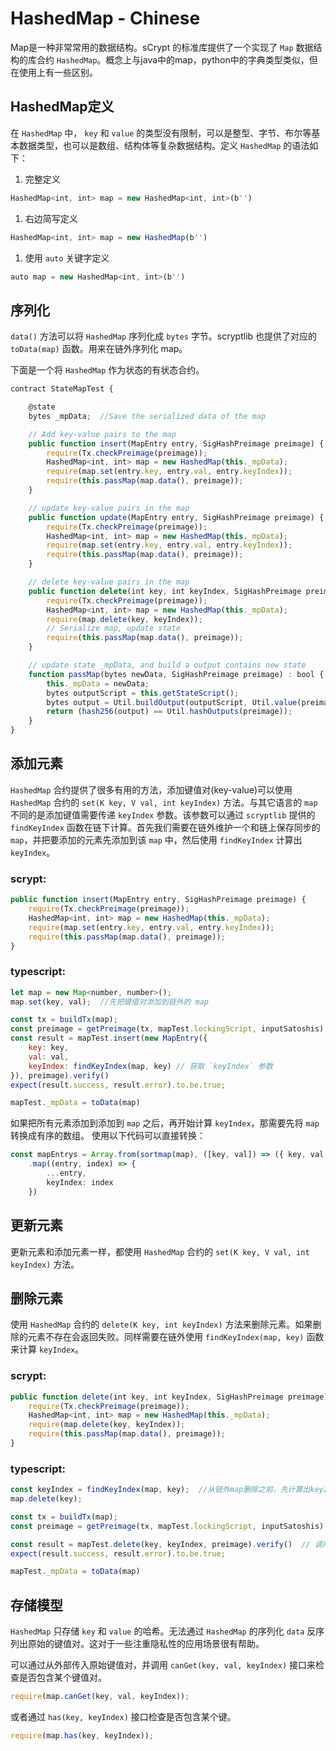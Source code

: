 # HashedMap - Chinese

Map是一种非常常用的数据结构。sCrypt 的标准库提供了一个实现了 `Map` 数据结构的库合约 `HashedMap`。概念上与java中的map，python中的字典类型类似，但在使用上有一些区别。

## HashedMap定义 <a href="#hashedmap_1" id="hashedmap_1"></a>

在 `HashedMap` 中， `key` 和 `value` 的类型没有限制，可以是整型、字节、布尔等基本数据类型，也可以是数组、结构体等复杂数据结构。定义 `HashedMap` 的语法如下：

1. 完整定义

```javascript
HashedMap<int, int> map = new HashedMap<int, int>(b'')
```

1. 右边简写定义

```javascript
HashedMap<int, int> map = new HashedMap(b'')
```

1. 使用 `auto` 关键字定义

```javascript
auto map = new HashedMap<int, int>(b'')
```

## 序列化 <a href="#id-1" id="id-1"></a>

`data()` 方法可以将 `HashedMap` 序列化成 `bytes` 字节。scryptlib 也提供了对应的 `toData(map)` 函数。用来在链外序列化 map。

下面是一个将 `HashedMap` 作为状态的有状态合约。

```javascript
contract StateMapTest {

    @state
    bytes _mpData;  //Save the serialized data of the map

    // Add key-value pairs to the map
    public function insert(MapEntry entry, SigHashPreimage preimage) {
        require(Tx.checkPreimage(preimage));
        HashedMap<int, int> map = new HashedMap(this._mpData);
        require(map.set(entry.key, entry.val, entry.keyIndex));
        require(this.passMap(map.data(), preimage));
    }

    // update key-value pairs in the map
    public function update(MapEntry entry, SigHashPreimage preimage) {
        require(Tx.checkPreimage(preimage));
        HashedMap<int, int> map = new HashedMap(this._mpData);
        require(map.set(entry.key, entry.val, entry.keyIndex));
        require(this.passMap(map.data(), preimage));
    }

    // delete key-value pairs in the map
    public function delete(int key, int keyIndex, SigHashPreimage preimage) {
        require(Tx.checkPreimage(preimage));
        HashedMap<int, int> map = new HashedMap(this._mpData);
        require(map.delete(key, keyIndex));
        // Serialize map, update state
        require(this.passMap(map.data(), preimage));
    }

    // update state _mpData, and build a output contains new state
    function passMap(bytes newData, SigHashPreimage preimage) : bool {
        this._mpData = newData;
        bytes outputScript = this.getStateScript();
        bytes output = Util.buildOutput(outputScript, Util.value(preimage));
        return (hash256(output) == Util.hashOutputs(preimage));
    }
}
```

## 添加元素 <a href="#id-2" id="id-2"></a>

`HashedMap` 合约提供了很多有用的方法，添加键值对(key-value)可以使用 `HashedMap` 合约的 `set(K key, V val, int keyIndex)` 方法。与其它语言的 `map` 不同的是添加键值需要传递 `keyIndex` 参数。该参数可以通过 `scryptlib` 提供的 `findKeyIndex` 函数在链下计算。首先我们需要在链外维护一个和链上保存同步的 `map`，并把要添加的元素先添加到该 `map` 中，然后使用 `findKeyIndex` 计算出 `keyIndex`。

### **scrypt**:

```typescript
public function insert(MapEntry entry, SigHashPreimage preimage) {
    require(Tx.checkPreimage(preimage));
    HashedMap<int, int> map = new HashedMap(this._mpData);
    require(map.set(entry.key, entry.val, entry.keyIndex));
    require(this.passMap(map.data(), preimage));
}
```

### **typescript**:

```javascript
let map = new Map<number, number>();
map.set(key, val);  //先把键值对添加到链外的 map

const tx = buildTx(map);
const preimage = getPreimage(tx, mapTest.lockingScript, inputSatoshis)
const result = mapTest.insert(new MapEntry({
    key: key,
    val: val,
    keyIndex: findKeyIndex(map, key) // 获取 `keyIndex` 参数
}), preimage).verify()
expect(result.success, result.error).to.be.true;

mapTest._mpData = toData(map)
```

如果把所有元素添加到添加到 `map` 之后，再开始计算 `keyIndex`，那需要先将 `map` 转换成有序的数组。 使用以下代码可以直接转换：

```typescript
const mapEntrys = Array.from(sortmap(map), ([key, val]) => ({ key, val }))
    .map((entry, index) => {
        ...entry,
        keyIndex: index
    })
```

## 更新元素 <a href="#id-3" id="id-3"></a>

更新元素和添加元素一样，都使用 `HashedMap` 合约的 `set(K key, V val, int keyIndex)` 方法。

## 删除元素 <a href="#id-4" id="id-4"></a>

使用 `HashedMap` 合约的 `delete(K key, int keyIndex)` 方法来删除元素。如果删除的元素不存在会返回失败。同样需要在链外使用 `findKeyIndex(map, key)` 函数来计算 `keyIndex`。

### **scrypt**:

```javascript
public function delete(int key, int keyIndex, SigHashPreimage preimage) {
    require(Tx.checkPreimage(preimage));
    HashedMap<int, int> map = new HashedMap(this._mpData);
    require(map.delete(key, keyIndex));
    require(this.passMap(map.data(), preimage));
}
```

### **typescript**:

```javascript
const keyIndex = findKeyIndex(map, key);  //从链外map删除之前，先计算出keyIndex，并保存
map.delete(key);

const tx = buildTx(map);
const preimage = getPreimage(tx, mapTest.lockingScript, inputSatoshis)

const result = mapTest.delete(key, keyIndex, preimage).verify()  // 调用合约的删除方法需要提供key, keyIndex
expect(result.success, result.error).to.be.true;

mapTest._mpData = toData(map)
```

## 存储模型 <a href="#id-5" id="id-5"></a>

`HashedMap` 只存储 `key` 和 `value` 的哈希。无法通过 `HashedMap` 的序列化 `data` 反序列出原始的键值对。这对于一些注重隐私性的应用场景很有帮助。

可以通过从外部传入原始键值对，并调用 `canGet(key, val, keyIndex)` 接口来检查是否包含某个键值对。

```javascript
require(map.canGet(key, val, keyIndex));
```

或者通过 `has(key, keyIndex)` 接口检查是否包含某个键。

```javascript
require(map.has(key, keyIndex));
```
